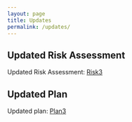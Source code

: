 ```yaml
---
layout: page
title: Updates
permalink: /updates/
---
```


## Updated Risk Assessment
Updated Risk Assessment: [Risk3](/downloads/Risk3.pdf)

## Updated Plan
Updated plan: [Plan3](/downloads/Plan3.pdf)
